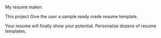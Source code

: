 My resume maker:

This project Give the user a sample ready made resume template.

Your resume will finally show your potential. Personalize dozens of resume templates.
